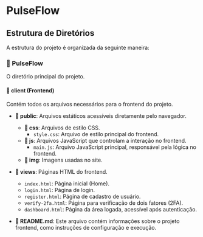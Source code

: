 # PulseFlow

## Estrutura de Diretórios

A estrutura do projeto é organizada da seguinte maneira:

### 📂 PulseFlow
O diretório principal do projeto.

#### 📁 client (Frontend)
Contém todos os arquivos necessários para o frontend do projeto.

- **📁 public**: Arquivos estáticos acessíveis diretamente pelo navegador.
  - **📁 css**: Arquivos de estilo CSS.
    - `style.css`: Arquivo de estilo principal do frontend.
  - **📁 js**: Arquivos JavaScript que controlam a interação no frontend.
    - `main.js`: Arquivo JavaScript principal, responsável pela lógica no frontend.
  - **📁 img**: Imagens usadas no site.

- **📁 views**: Páginas HTML do frontend.
  - `index.html`: Página inicial (Home).
  - `login.html`: Página de login.
  - `register.html`: Página de cadastro de usuário.
  - `verify-2fa.html`: Página para verificação de dois fatores (2FA).
  - `dashboard.html`: Página da área logada, acessível após autenticação.

- **📄 README.md**: Este arquivo contém informações sobre o projeto frontend, como instruções de configuração e execução.